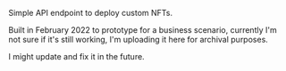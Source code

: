 Simple API endpoint to deploy custom NFTs.

Built in February 2022 to prototype for a business scenario, currently I'm not sure if it's still working, I'm uploading it here for archival purposes.

I might update and fix it in the future.
